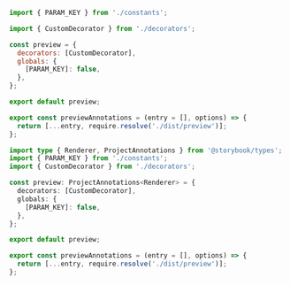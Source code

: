 ```js filename="example-addon/src/preview.js" renderer="common" language="js" tabTitle="preset-preview"
import { PARAM_KEY } from './constants';

import { CustomDecorator } from './decorators';

const preview = {
  decorators: [CustomDecorator],
  globals: {
    [PARAM_KEY]: false,
  },
};

export default preview;
```

```js filename="preset.js" renderer="common" language="js" tabTitle="root-preset"
export const previewAnnotations = (entry = [], options) => {
  return [...entry, require.resolve('./dist/preview')];
};
```

```ts filename="example-addon/src/preview.ts" renderer="common" language="ts" tabTitle="preset-preview"
import type { Renderer, ProjectAnnotations } from '@storybook/types';
import { PARAM_KEY } from './constants';
import { CustomDecorator } from './decorators';

const preview: ProjectAnnotations<Renderer> = {
  decorators: [CustomDecorator],
  globals: {
    [PARAM_KEY]: false,
  },
};

export default preview;
```

```js filename="preset.js" renderer="common" language="ts" tabTitle="root-preset"
export const previewAnnotations = (entry = [], options) => {
  return [...entry, require.resolve('./dist/preview')];
};
```
